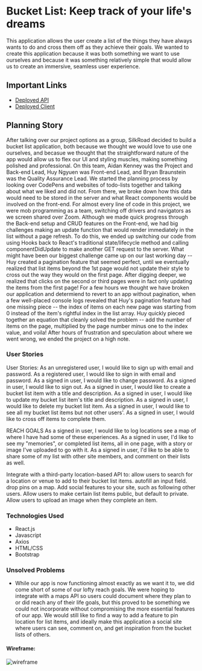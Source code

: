 # Bucket List: Keep track of your life's dreams

This application allows the user create a list of the things they have always wants to do and cross them off as they achieve their goals. We wanted to create this application because it was both something we want to use ourselves and because it was something relatively simple that would allow us to create an immersive, seamless user experience.

## Important Links

- [Deployed API](https://gentle-journey-02010.herokuapp.com/)
- [Deployed Client](https://sei-silk-road.github.io/bucketlist-client/)

## Planning Story

After talking over our project options as a group, SilkRoad decided to build a bucket list application, both because we thought we would love to use one ourselves, and becasue we thought that the straightforward nature of the app would allow us to flex our UI and styling muscles, making something polished and professional. On this team, Aidan Kenney was the Project and Back-end Lead, Huy Ngyuen was Front-end Lead, and Bryan Braunstein was the Quality Assurance Lead. We started the planning process by looking over CodePens and websites of todo-lists together and talking about what we liked and did not. From there, we broke down how this data would need to be stored in the server and what React components would be involved on the front-end. For almost every line of code in this project, we were mob programming as a team, switching off drivers and navigators as we screen shared over Zoom. Although we made quick progress through the Back-end setup and CRUD features on the Front-end, we had big challenges making an update function that would render immediately in the list without a page refresh. To do this, we ended up switching our code from using Hooks back to React's traditional state/lifecycle method and calling componentDidUpdate to make another GET request to the server. What might have been our biggest challenge came up on our last working day -- Huy created a pagination feature that seemed perfect, until we eventually realized that list items beyond the 1st page would not update their style to cross out the way they would on the first page. After digging deeper, we realized that clicks on the second or third pages were in fact only updating the items from the first page! For a few hours we thought we have broken our application and determiend to revert to an app without pagination, when a few well-placed console logs revealed that Huy's pagination feature had one missing piece -- the index of items on each new page was starting from 0 instead of the item's rightful index in the list array. Huy quickly pieced together an equation that cleanly solved the problem -- add the number of items on the page, multiplied by the page number minus one to the index value, and voila! After hours of frustration and speculation about where we went wrong, we ended the project on a high note.

### User Stories

User Stories:
As an unregistered user, I would like to sign up with email and password.
As a registered user, I would like to sign in with email and password.
As a signed in user, I would like to change password.
As a signed in user, I would like to sign out.
As a signed in user, I would like to create a bucket list item with a title and description.
As a signed in user, I would like to update my bucket list item's title and description.
As a signed in user, I would like to delete my bucket list item.
As a signed in user, I would like to see all my bucket list items but not other users'.
As a signed in user, I would like to cross off items to complete them.

REACH GOALS
As a signed in user, I would like to log locations see a map of where I have had some of these experiences.
As a signed in user, I'd like to see my "memories", or completed list items, all in one page, with a story or image I've uploaded to go with it.
As a signed in user, I'd like to be able to share some of my list with other site members, and comment on their lists as well.

Integrate with a third-party location-based API to:
  allow users to search for a location or venue to add to their bucket list items.
  autofill an input field.
  drop pins on a map.
Add social features to your site, such as following other users.
Allow users to make certain list items public, but default to private.
Allow users to upload an image when they complete an item.

### Technologies Used

- React.js
- Javascript
- Axios
- HTML/CSS
- Bootstrap

### Unsolved Problems

- While our app is now functioning almost exactly as we want it to, we did come short of some of our lofty reach goals. We were hoping to integrate with a maps API so users could document where they plan to or did reach any of their life goals, but this proved to be something we could not incorporate without compromising the more essential features of our app. We would still like to find a way to add a feature to pin location for list items, and ideally make this application a social site where users can see, comment on, and get inspiration from the bucket lists of others.

#### Wireframe:
![wireframe](https://imgur.com/a/hE7w9S7)
